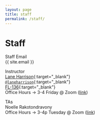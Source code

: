```yaml
---
layout: page
title: staff
permalink: /staff/
---
```


# Staff
Staff Email  
{{ site.email }}

Instructor  
[Lane Harrison](http://web.cs.wpi.edu/~ltharrison/){:target="_blank"}  
[`@laneharrison`](http://twitter.com/laneharrison/){:target="_blank"}  
[FL-136](http://myatlascms.com/map/?id=609&mrkIid=105239){:target="_blank"}  
Office Hours -> 3-4 Friday @ Zoom ([link](https://wpi.zoom.us/j/92174869463))

TAs   
Noelle Rakotondravony  
Office Hours -> 3-4p Tuesday @ Zoom ([link](https://wpi.zoom.us/j/92174869463))

